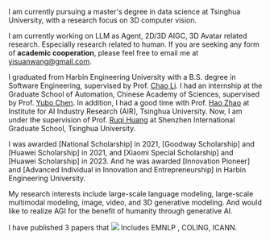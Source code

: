 I am currently pursuing a master's degree in data science at Tsinghua University, with a research focus on 3D computer vision.

I am currently working on LLM as Agent, 2D/3D AIGC, 3D Avatar related research. Especially research related to human.
If you are seeking any form of **academic cooperation**, please feel free to email me at [yisuanwang@gmail.com](mailto:yisuanwang@gmail.com).

I graduated from Harbin Engineering University with a B.S. degree in Software Engineering, supervised by Prof. [Chao Li](https://mohub.net/help/MoHub/UserServiceCases/Cases1.html#%E6%95%99%E5%B8%88%E4%BB%8B%E7%BB%8D).
I had an internship at the Graduate School of Automation, Chinese Academy of Sciences, supervised by Prof. [Yubo Chen](https://scholar.google.com/citations?hl=en&user=9z7GPxIAAAAJ).
In addition, I had a good time with Prof. [Hao Zhao](https://scholar.google.com/citations?hl=en&user=ygQznUQAAAAJ) at Institute for AI Industry Research (AIR), Tsinghua University.
Now, I am under the supervision of Prof. [Ruqi Huang](https://scholar.google.com/citations?hl=en&user=cgRY63gAAAAJ) at Shenzhen International Graduate School, Tsinghua University.



I was awarded [National Scholarship] in 2021, [Goodway Scholarship] and [Huawei Scholarship] in 2021, and [Xiaomi Special Scholarship] and [Huawei Scholarship] in 2023. And he was awarded [Innovation Pioneer] and [Advanced Individual in Innovation and Entrepreneurship] in Harbin Engineering University.



My research interests include large-scale language modeling, large-scale multimodal modeling, image, video, and 3D generative modeling. And would like to realize AGI for the benefit of humanity through generative AI.

I have published 3 papers that
<a href='https://scholar.google.com/citations?user=uVMnzPMAAAAJ'><img src="https://img.shields.io/endpoint?logo=Google%20Scholar&url =https%3A%2F%2Fcdn.jsdelivr.net%2Fgh%2FRayeRen%2Frayeren.github.io@google-scholar-stats%2Fgs_data_shieldsio.json&labelColor=f6f6f6 &color=9cf&style=flat&label=citations"></a>
Includes EMNLP , COLING, ICANN.


<!-- To promote the communication among the Chinese ML & NLP community, we (along with other 11 young scholars worldwide) founded the [MLNLP community](https://space.bilibili.com/168887299) in 2021. I am honored to be one of the chairs of the MLNLP committee. -->
